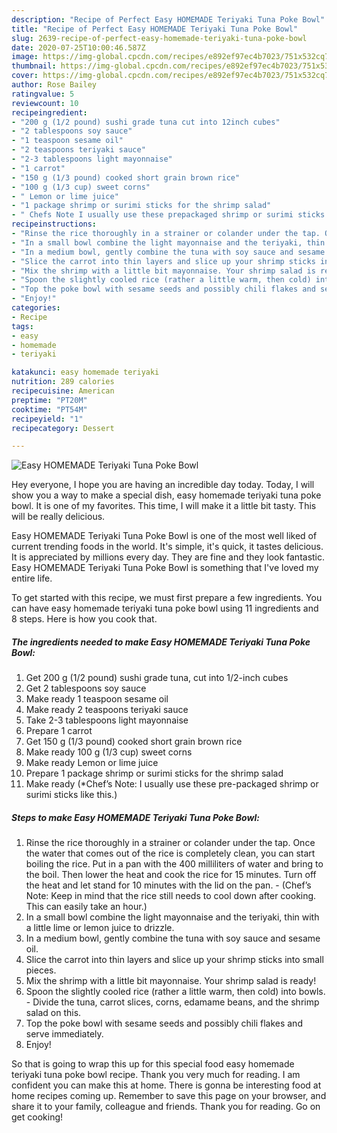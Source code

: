 ```yaml
---
description: "Recipe of Perfect Easy HOMEMADE Teriyaki Tuna Poke Bowl"
title: "Recipe of Perfect Easy HOMEMADE Teriyaki Tuna Poke Bowl"
slug: 2639-recipe-of-perfect-easy-homemade-teriyaki-tuna-poke-bowl
date: 2020-07-25T10:00:46.587Z
image: https://img-global.cpcdn.com/recipes/e892ef97ec4b7023/751x532cq70/easy-homemade-teriyaki-tuna-poke-bowl-recipe-main-photo.jpg
thumbnail: https://img-global.cpcdn.com/recipes/e892ef97ec4b7023/751x532cq70/easy-homemade-teriyaki-tuna-poke-bowl-recipe-main-photo.jpg
cover: https://img-global.cpcdn.com/recipes/e892ef97ec4b7023/751x532cq70/easy-homemade-teriyaki-tuna-poke-bowl-recipe-main-photo.jpg
author: Rose Bailey
ratingvalue: 5
reviewcount: 10
recipeingredient:
- "200 g (1/2 pound) sushi grade tuna cut into 12inch cubes"
- "2 tablespoons soy sauce"
- "1 teaspoon sesame oil"
- "2 teaspoons teriyaki sauce"
- "2-3 tablespoons light mayonnaise"
- "1 carrot"
- "150 g (1/3 pound) cooked short grain brown rice"
- "100 g (1/3 cup) sweet corns"
- " Lemon or lime juice"
- "1 package shrimp or surimi sticks for the shrimp salad"
- " Chefs Note I usually use these prepackaged shrimp or surimi sticks like this"
recipeinstructions:
- "Rinse the rice thoroughly in a strainer or colander under the tap. Once the water that comes out of the rice is completely clean, you can start boiling the rice. Put in a pan with the 400 milliliters of water and bring to the boil. Then lower the heat and cook the rice for 15 minutes. Turn off the heat and let stand for 10 minutes with the lid on the pan.  (Chef’s Note: Keep in mind that the rice still needs to cool down after cooking. This can easily take an hour.)"
- "In a small bowl combine the light mayonnaise and the teriyaki, thin with a little lime or lemon juice to drizzle."
- "In a medium bowl, gently combine the tuna with soy sauce and sesame oil."
- "Slice the carrot into thin layers and slice up your shrimp sticks into small pieces."
- "Mix the shrimp with a little bit mayonnaise. Your shrimp salad is ready!"
- "Spoon the slightly cooled rice (rather a little warm, then cold) into bowls.  Divide the tuna, carrot slices, corns, edamame beans, and the shrimp salad on this."
- "Top the poke bowl with sesame seeds and possibly chili flakes and serve immediately."
- "Enjoy!"
categories:
- Recipe
tags:
- easy
- homemade
- teriyaki

katakunci: easy homemade teriyaki 
nutrition: 289 calories
recipecuisine: American
preptime: "PT20M"
cooktime: "PT54M"
recipeyield: "1"
recipecategory: Dessert

---
```



![Easy HOMEMADE Teriyaki Tuna Poke Bowl](https://img-global.cpcdn.com/recipes/e892ef97ec4b7023/751x532cq70/easy-homemade-teriyaki-tuna-poke-bowl-recipe-main-photo.jpg)

Hey everyone, I hope you are having an incredible day today. Today, I will show you a way to make a special dish, easy homemade teriyaki tuna poke bowl. It is one of my favorites. This time, I will make it a little bit tasty. This will be really delicious.



Easy HOMEMADE Teriyaki Tuna Poke Bowl is one of the most well liked of current trending foods in the world. It's simple, it's quick, it tastes delicious. It is appreciated by millions every day. They are fine and they look fantastic. Easy HOMEMADE Teriyaki Tuna Poke Bowl is something that I've loved my entire life.


To get started with this recipe, we must first prepare a few ingredients. You can have easy homemade teriyaki tuna poke bowl using 11 ingredients and 8 steps. Here is how you cook that.

<!--inarticleads1-->

##### The ingredients needed to make Easy HOMEMADE Teriyaki Tuna Poke Bowl:

1. Get 200 g (1/2 pound) sushi grade tuna, cut into 1/2-inch cubes
1. Get 2 tablespoons soy sauce
1. Make ready 1 teaspoon sesame oil
1. Make ready 2 teaspoons teriyaki sauce
1. Take 2-3 tablespoons light mayonnaise
1. Prepare 1 carrot
1. Get 150 g (1/3 pound) cooked short grain brown rice
1. Make ready 100 g (1/3 cup) sweet corns
1. Make ready  Lemon or lime juice
1. Prepare 1 package shrimp or surimi sticks for the shrimp salad
1. Make ready  (*Chef’s Note: I usually use these pre-packaged shrimp or surimi sticks like this.)




<!--inarticleads2-->

##### Steps to make Easy HOMEMADE Teriyaki Tuna Poke Bowl:

1. Rinse the rice thoroughly in a strainer or colander under the tap. Once the water that comes out of the rice is completely clean, you can start boiling the rice. Put in a pan with the 400 milliliters of water and bring to the boil. Then lower the heat and cook the rice for 15 minutes. Turn off the heat and let stand for 10 minutes with the lid on the pan.  - (Chef’s Note: Keep in mind that the rice still needs to cool down after cooking. This can easily take an hour.)
1. In a small bowl combine the light mayonnaise and the teriyaki, thin with a little lime or lemon juice to drizzle.
1. In a medium bowl, gently combine the tuna with soy sauce and sesame oil.
1. Slice the carrot into thin layers and slice up your shrimp sticks into small pieces.
1. Mix the shrimp with a little bit mayonnaise. Your shrimp salad is ready!
1. Spoon the slightly cooled rice (rather a little warm, then cold) into bowls.  - Divide the tuna, carrot slices, corns, edamame beans, and the shrimp salad on this.
1. Top the poke bowl with sesame seeds and possibly chili flakes and serve immediately.
1. Enjoy!




So that is going to wrap this up for this special food easy homemade teriyaki tuna poke bowl recipe. Thank you very much for reading. I am confident you can make this at home. There is gonna be interesting food at home recipes coming up. Remember to save this page on your browser, and share it to your family, colleague and friends. Thank you for reading. Go on get cooking!
